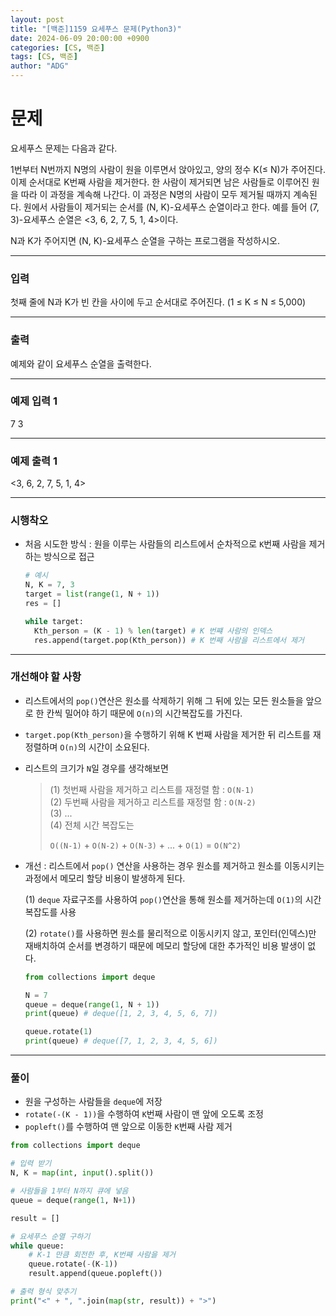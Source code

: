 ```yaml
---
layout: post
title: "[백준]1159 요세푸스 문제(Python3)"
date: 2024-06-09 20:00:00 +0900
categories: [CS, 백준]
tags: [CS, 백준]
author: "ADG"
---
```


# 문제

요세푸스 문제는 다음과 같다.

1번부터 N번까지 N명의 사람이 원을 이루면서 앉아있고, 양의 정수 K(≤ N)가 주어진다. 이제 순서대로 K번째 사람을 제거한다. 한 사람이 제거되면 남은 사람들로 이루어진 원을 따라 이 과정을 계속해 나간다. 이 과정은 N명의 사람이 모두 제거될 때까지 계속된다. 원에서 사람들이 제거되는 순서를 (N, K)-요세푸스 순열이라고 한다. 예를 들어 (7, 3)-요세푸스 순열은 <3, 6, 2, 7, 5, 1, 4>이다.

N과 K가 주어지면 (N, K)-요세푸스 순열을 구하는 프로그램을 작성하시오.

---

### 입력

첫째 줄에 N과 K가 빈 칸을 사이에 두고 순서대로 주어진다. (1 ≤ K ≤ N ≤ 5,000)

---

### 출력

예제와 같이 요세푸스 순열을 출력한다.

---

### 예제 입력 1

7 3

---

### 예제 출력 1

<3, 6, 2, 7, 5, 1, 4>

---

### 시행착오

- 처음 시도한 방식 : 원을 이루는 사람들의 리스트에서 순차적으로 `K`번째 사람을 제거하는 방식으로 접근  
  
  ```python
  # 예시
  N, K = 7, 3
  target = list(range(1, N + 1))
  res = []

  while target:
    Kth_person = (K - 1) % len(target) # K 번쨰 사람의 인덱스
    res.append(target.pop(Kth_person)) # K 번째 사람을 리스트에서 제거
  ```

---

### 개선해야 할 사항

- 리스트에서의 `pop()`연산은 원소를 삭제하기 위해 그 뒤에 있는 모든 원소들을 앞으로 한 칸씩 밀어야 하기 때문에 `O(n)`의 시간복잡도를 가진다.  
- `target.pop(Kth_person)`을 수행하기 위해 K 번째 사람을 제거한 뒤 리스트를 재정렬하며 `O(n)`의 시간이 소요된다.  
- 리스트의 크기가 `N`일 경우를 생각해보면  
  >(1) 첫번째 사람을 제거하고 리스트를 재정렬 함 : `O(N-1)`  
  >(2) 두번째 사람을 제거하고 리스트를 재정렬 함 : `O(N-2)`  
  >(3) ...  
  >(4) 전체 시간 복잡도는  
  >
  >`O((N-1)` + `O(N-2)` + `O(N-3)` + ... + `O(1)` = `O(N^2)`

- 개선 : 리스트에서 `pop()` 연산을 사용하는 경우 원소를 제거하고 원소를 이동시키는 과정에서 메모리 할당 비용이 발생하게 된다.  
  
  (1) `deque` 자료구조를 사용하여 `pop()`연산을 통해 원소를 제거하는데 `O(1)`의 시간복잡도를 사용  

  (2) `rotate()`를 사용하면 원소를 물리적으로 이동시키지 않고, 포인터(인덱스)만 재배치하여 순서를 변경하기 때문에 메모리 할당에 대한 추가적인 비용 발생이 없다.

  ```python
  from collections import deque

  N = 7
  queue = deque(range(1, N + 1))
  print(queue) # deque([1, 2, 3, 4, 5, 6, 7])

  queue.rotate(1)
  print(queue) # deque([7, 1, 2, 3, 4, 5, 6])
  ```

---

### 풀이

- 원을 구성하는 사람들을 `deque`에 저장
- `rotate(-(K - 1))`을 수행하여 `K`번째 사람이 맨 앞에 오도록 조정
- `popleft()`를 수행하여 맨 앞으로 이동한 `K`번째 사람 제거

```python
from collections import deque

# 입력 받기
N, K = map(int, input().split())

# 사람들을 1부터 N까지 큐에 넣음
queue = deque(range(1, N+1))

result = []

# 요세푸스 순열 구하기
while queue:
    # K-1 만큼 회전한 후, K번째 사람을 제거
    queue.rotate(-(K-1))
    result.append(queue.popleft())

# 출력 형식 맞추기
print("<" + ", ".join(map(str, result)) + ">")
```